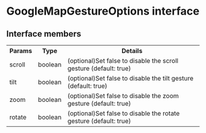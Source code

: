 # GoogleMapGestureOptions interface

## Interface members

<table>
<tr>
  <th>Params</th>
  <th>Type</th>
  <th>Details</th>
</tr>
<tr>
  <td>scroll</td>
  <td>boolean</td>
  <td>(optional)Set false to disable the scroll gesture (default: true)</td>
</tr>
<tr>
  <td>tilt</td>
  <td>boolean</td>
  <td>(optional)Set false to disable the tilt gesture (default: true)</td>
</tr>
<tr>
  <td>zoom</td>
  <td>boolean</td>
  <td>(optional)Set false to disable the zoom gesture (default: true)</td>
</tr>
<tr>
  <td>rotate</td>
  <td>boolean</td>
  <td>(optional)Set false to disable the rotate gesture (default: true)</td>
</tr>
</table>
